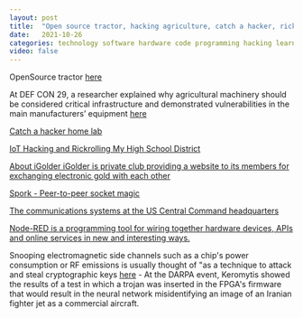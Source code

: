 ```yaml
---
layout: post
title:  "Open source tractor, hacking agriculture, catch a hacker, rickrolling high school IOT, iGolder, p2p sockets, central command headquarters comms system, Node-RED"
date:   2021-10-26
categories: technology software hardware code programming hacking learning fun cybersec infosec
video: false
---
```


OpenSource tractor [here](//opensourceecology.dozuki.com/c/LifeTrac#main)

At DEF CON 29, a researcher explained why agricultural machinery should be considered critical infrastructure and demonstrated vulnerabilities in the main manufacturers’ equipment [here](//www.kaspersky.com/blog/hacking-agriculture-defcon29/42402/)

[Catch a hacker home lab](//marcusedmondson.com/2021/07/15/to-catch-a-hacker-in-my-home-lab/)

[IoT Hacking and Rickrolling My High School District](//whitehoodhacker.net/posts/2021-10-04-the-big-rick)

[About iGolder iGolder is private club providing a website to its members for exchanging electronic gold with each other](//www.igolder.com/about/)

[Spork - Peer-to-peer socket magic](//spork.sh/)

[The communications systems at the US Central Command headquarters](//www.electrospaces.net/2021/04/the-communications-equipment-at-us.html)

[Node-RED is a programming tool for wiring together hardware devices, APIs and online services in new and interesting ways.](//nodered.org/)

Snooping electromagnetic side channels such as a chip's power consumption or RF emissions is usually thought of "as a technique to attack and steal cryptographic keys [here](//spectrum.ieee.org/hardware-trojan) - At the DARPA event, Keromytis showed the results of a test in which a trojan was inserted in the FPGA's firmware that would result in the neural network misidentifying an image of an Iranian fighter jet as a commercial aircraft.